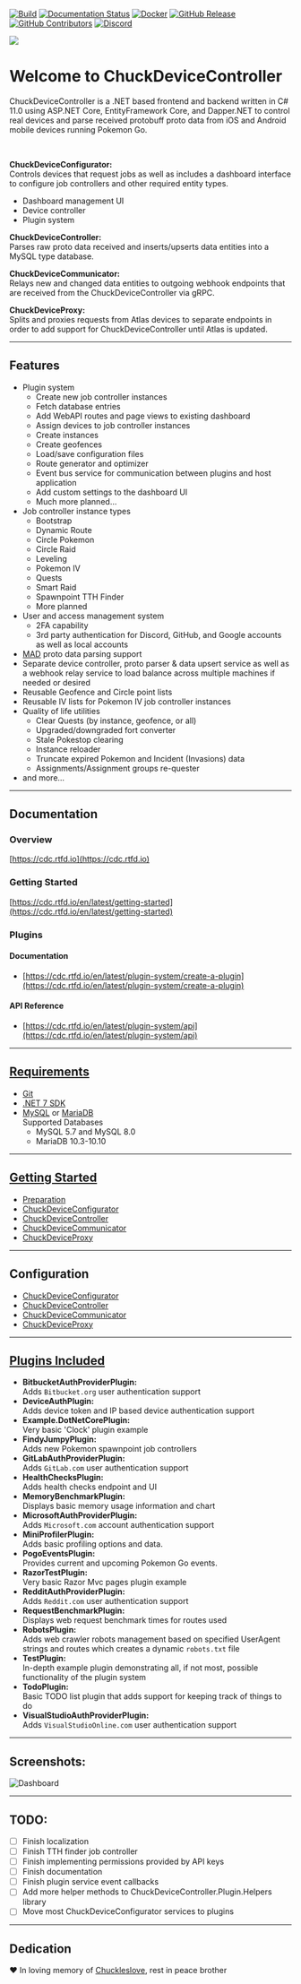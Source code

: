 [![Build](https://github.com/versx/ChuckDeviceController/workflows/.NET/badge.svg)](https://github.com/versx/ChuckDeviceController/actions)
[![Documentation Status](https://readthedocs.org/projects/cdc/badge/?version=latest)](https://cdc.rtfd.io)
[![Docker](https://github.com/versx/ChuckDeviceController/actions/workflows/publish-docker-image.yml/badge.svg)](https://github.com/versx/ChuckDeviceController/actions/workflows/publish-docker-image.yml)
[![GitHub Release](https://img.shields.io/github/release/versx/ChuckDeviceController.svg)](https://github.com/versx/ChuckDeviceController/releases/)
[![GitHub Contributors](https://img.shields.io/github/contributors/versx/ChuckDeviceController.svg)](https://github.com/versx/ChuckDeviceController/graphs/contributors/)
[![Discord](https://img.shields.io/discord/552003258000998401.svg?label=&logo=discord&logoColor=ffffff&color=7389D8&labelColor=6A7EC2)](https://discord.gg/zZ9h9Xa)  

![](https://raw.githubusercontent.com/versx/ChuckDeviceController/net6/src/ChuckDeviceConfigurator/wwwroot/favicons/chuck.gif)

# Welcome to ChuckDeviceController  
ChuckDeviceController is a .NET based frontend and backend written in C# 11.0 using ASP.NET Core, EntityFramework Core, and Dapper.NET to control real devices and parse received protobuff proto data from iOS and Android mobile devices running Pokemon Go.

<br>

**ChuckDeviceConfigurator:**  
Controls devices that request jobs as well as includes a dashboard interface to configure job controllers and other required entity types.  

- Dashboard management UI  
- Device controller  
- Plugin system  

**ChuckDeviceController:**  
Parses raw proto data received and inserts/upserts data entities into a MySQL type database.  

**ChuckDeviceCommunicator:**  
Relays new and changed data entities to outgoing webhook endpoints that are received from the ChuckDeviceController via gRPC.  

**ChuckDeviceProxy:**  
Splits and proxies requests from Atlas devices to separate endpoints in order to add support for ChuckDeviceController until Atlas is updated.

<hr>

## Features  
- Plugin system  
    * Create new job controller instances  
    * Fetch database entries  
    * Add WebAPI routes and page views to existing dashboard  
    * Assign devices to job controller instances  
    * Create instances  
    * Create geofences  
    * Load/save configuration files  
    * Route generator and optimizer  
    * Event bus service for communication between plugins and host application  
    * Add custom settings to the dashboard UI  
    * Much more planned...  
- Job controller instance types  
    * Bootstrap  
    * Dynamic Route
    * Circle Pokemon  
    * Circle Raid  
    * Leveling  
    * Pokemon IV  
    * Quests  
    * Smart Raid
    * Spawnpoint TTH Finder  
    * More planned  
- User and access management system  
    * 2FA capability  
    * 3rd party authentication for Discord, GitHub, and Google accounts as well as local accounts  
- [MAD](https://github.com/Map-A-Droid/MAD) proto data parsing support
- Separate device controller, proto parser & data upsert service as well as a webhook relay service to load balance across multiple machines if needed or desired  
- Reusable Geofence and Circle point lists  
- Reusable IV lists for Pokemon IV job controller instances  
- Quality of life utilities  
    * Clear Quests (by instance, geofence, or all)  
    * Upgraded/downgraded fort converter  
    * Stale Pokestop clearing  
    * Instance reloader  
    * Truncate expired Pokemon and Incident (Invasions) data  
    * Assignments/Assignment groups re-quester  
- and more...  

<hr>

## Documentation  

### Overview  
[https://cdc.rtfd.io](https://cdc.rtfd.io)  

### Getting Started  
[https://cdc.rtfd.io/en/latest/getting-started](https://cdc.rtfd.io/en/latest/getting-started)  

### Plugins  
#### Documentation  
- [https://cdc.rtfd.io/en/latest/plugin-system/create-a-plugin](https://cdc.rtfd.io/en/latest/plugin-system/create-a-plugin)  

#### API Reference  
- [https://cdc.rtfd.io/en/latest/plugin-system/api](https://cdc.rtfd.io/en/latest/plugin-system/api)  

<hr>

## [Requirements](https://cdc.rtfd.io/en/latest/requirements)
- [Git](https://git-scm.com/book/en/v2/Getting-Started-Installing-Git)  
- [.NET 7 SDK](https://dotnet.microsoft.com/download/dotnet/7.0)  
- [MySQL](https://dev.mysql.com/downloads/mysql/) or [MariaDB](https://mariadb.org/download/?t=mariadb&p=mariadb)  
    Supported Databases  
    - MySQL 5.7 and MySQL 8.0  
    - MariaDB 10.3-10.10  

<hr>

## [Getting Started](https://cdc.rtfd.io/en/latest/getting-started)  

- [Preparation](https://cdc.rtfd.io/en/latest/getting-started/#preparation)  
- [ChuckDeviceConfigurator](https://cdc.rtfd.io/en/latest/getting-started/#chuckdeviceconfigurator)  
- [ChuckDeviceController](https://cdc.rtfd.io/en/latest/getting-started/#chuckdevicecontroller)  
- [ChuckDeviceCommunicator](https://cdc.rtfd.io/en/latest/getting-started/#chuckdevicecommunicator)  
- [ChuckDeviceProxy](https://cdc.rtfd.io/en/latest/getting-started/#chuckdeviceproxy)  

<hr>

## Configuration
- [ChuckDeviceConfigurator](https://cdc.rtfd.io/en/latest/applications/configurator#configuration)  
- [ChuckDeviceController](https://cdc.rtfd.io/en/latest/applications/controller#configuration)  
- [ChuckDeviceCommunicator](https://cdc.rtfd.io/en/latest/applications/communicator#configuration)  
- [ChuckDeviceProxy](https://cdc.rtfd.io/en/latest/applications/proxy#configuration)  

<hr>

## [Plugins Included](https://cdc.rtfd.io/en/latest/plugin-system/plugins-included)  
- **BitbucketAuthProviderPlugin:**  
Adds `Bitbucket.org` user authentication support    
- **DeviceAuthPlugin:**  
Adds device token and IP based device authentication support
- **Example.DotNetCorePlugin:**  
Very basic 'Clock' plugin example  
- **FindyJumpyPlugin:**  
Adds new Pokemon spawnpoint job controllers  
- **GitLabAuthProviderPlugin:**  
Adds `GitLab.com` user authentication support  
- **HealthChecksPlugin:**  
Adds health checks endpoint and UI  
- **MemoryBenchmarkPlugin:**  
Displays basic memory usage information and chart  
- **MicrosoftAuthProviderPlugin:**  
Adds `Microsoft.com` account authentication support
- **MiniProfilerPlugin:**  
Adds basic profiling options and data.  
- **PogoEventsPlugin:**  
Provides current and upcoming Pokemon Go events.  
- **RazorTestPlugin:**  
Very basic Razor Mvc pages plugin example  
- **RedditAuthProviderPlugin:**  
Adds `Reddit.com` user authentication support  
- **RequestBenchmarkPlugin:**  
Displays web request benchmark times for routes used  
- **RobotsPlugin:**  
Adds web crawler robots management based on specified UserAgent strings and routes which creates a dynamic `robots.txt` file  
- **TestPlugin:**  
In-depth example plugin demonstrating all, if not most, possible functionality of the plugin system  
- **TodoPlugin:**  
Basic TODO list plugin that adds support for keeping track of things to do  
- **VisualStudioAuthProviderPlugin:**  
Adds `VisualStudioOnline.com` user authentication support  

<hr>

## Screenshots:  
![Dashboard](docs/images/dashboard.png)  

<hr>

## TODO:  
- [ ] Finish localization  
- [ ] Finish TTH finder job controller  
- [ ] Finish implementing permissions provided by API keys  
- [ ] Finish documentation  
- [ ] Finish plugin service event callbacks  
- [ ] Add more helper methods to ChuckDeviceController.Plugin.Helpers library  
- [ ] Move most ChuckDeviceConfigurator services to plugins  

<hr>

## Dedication  
❤️ In loving memory of [Chuckleslove](https://github.com/Chuckleslove), rest in peace brother
